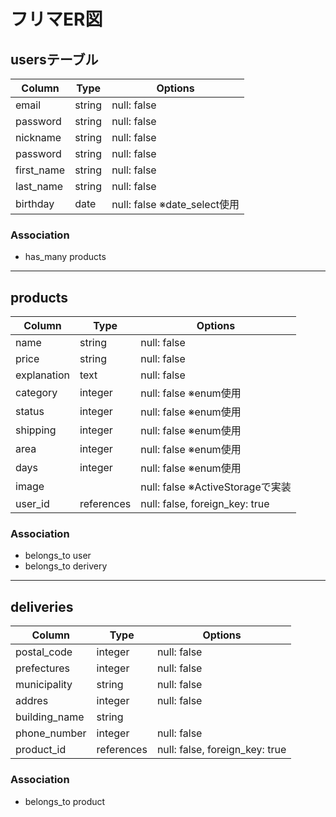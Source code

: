 # フリマER図

## usersテーブル

|Column|Type|Options|
|------|----|-------|
|email|string|null: false|
|password|string|null: false|
|nickname|string|null: false|
|password|string|null: false|
|first_name|string|null: false|
|last_name|string|null: false|
|birthday|date|null: false ※date_select使用|
### Association
- has_many products

--- 
## products

|Column|Type|Options|
|------|----|-------|
|name|string|null: false|
|price|string|null: false|
|explanation|text|null: false|
|category|integer|null: false ※enum使用|
|status|integer|null: false ※enum使用|
|shipping|integer|null: false ※enum使用|
|area|integer|null: false ※enum使用|
|days|integer|null: false ※enum使用|
|image|    |null: false ※ActiveStorageで実装|
|user_id|references|null: false, foreign_key: true|

### Association
- belongs_to user
- belongs_to derivery

---
## deliveries

|Column|Type|Options|
|------|----|-------|
|postal_code|integer|null: false|
|prefectures|integer|null: false|
|municipality|string|null: false|
|addres|integer|null: false|
|building_name|string|     |
|phone_number|integer|null: false|
|product_id|references|null: false, foreign_key: true|

### Association
* belongs_to product

